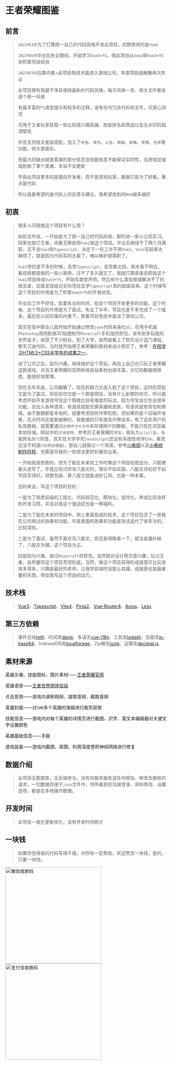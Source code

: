 # 王者荣耀图鉴

## 前言

> `2022年3月`为了打算统一自己的代码风格开发此项目，初期使用的是`Vue2`
>
> `2022年6月`毕业后失业期间，开始学习`Vue3+TS`，借此项目从`Vue2`转`Vue3+TS`来积累项目经验
>
> `2023年3月`后靠内推+此项目免技术面进入游戏公司，年底项目组解散再次失业
>
> 此项目拥有我最干净且保持最新的代码风格，每次风格一变，相关文件都会逐个统一风格
>
> 有最丰富的`TS`类型提示和较多的注释，没有任何冗余代码和文件，可放心浏览
>
> 可用于王者玩家获取一些比较感兴趣英雄、皮肤排名和筛选以及无水印的超清壁纸
>
> 并且支持铭文套装搭配，加入了`夺宝`、`背包`、`乂宝`、`商城`、`邮箱`、`竞猜`、`任务`等功能，供大家娱乐。
>
> 但最大的缺点就是英雄的部分信息及技能信息不能保证实时性，当游戏加强或削弱了某个英雄，本站不会更新
>
> 毕竟此项目更多的是面向开发者，而不是游戏玩家，数据只是为了好看，重点是代码
>
> 所以我更希望的是代码上的反馈与建议，我希望收到的`BUG`越多越好

## 初衷

> 很多人问我做这个项目有什么用？
>
> 如前言所说，一开始是为了统一自己的代码风格，那时进一家小公司实习，回家也是打王者，闲着无聊就用`Vue2`做这个项目。毕业后继续干了两个月离职，还不会`Vue3`和`Typescript`，决定下一份工作不用`Vue2`，`Vue2`写起来太麻烦了，就是因为代码写的太屎了，难以维护就离职了。
>
>
>
> `Vue3`学的差不多的时候，去学`Typescript`，发现看文档，根本看不明白，看视频都是做的一些小案例，过不了多久就忘了，我就打算直接去把我这个`Vue2`项目转成`Vue3+TS`，开始写类型声明，然后有什么类型报错解决不了的就去查，后面发现结合实际项目去学`Typescript`真的超级容易。这个时候写这个项目的作用是为了积累`Vue3+TS`的开发经验。
>
>
>
> 毕业后工作不好找，趁着失业的时间，给这个项目开发更多的功能，这个时候，这个项目的作用是为了面试。失业了半年，项目也差不多完成了一个版本，最后在以前同事的内推下，靠着项目免技术面进了游戏公司。
>
>
>
> 其实在高中那会儿就开始开始通过修改`json`代码来美化`UI`，在用手机版`Photoshop`用阴影搞3D贴图制作`Minecraft`手机版材质包，发布到多玩我的世界盒子，收获了不少粉丝，到了大学，自然就看上了网页设计这门课程，整天沉迷代码，当时就开始用王者荣耀的素材来设计网页了，参考：[在校学习HTML5+CSS半学年的成果之一](https://www.bilibili.com/video/BV1rT4y1G7uY)。
>
>
>
> 进了公司之后，因为兴趣，继续维护这个项目，再加上自己也只玩王者荣耀这款游戏，并且王者荣耀的官网和体验站素材也很丰富，对它的数据很熟悉，能很好地管理。
>
>
>
> 但在去年年底，公司解散了，现在的精力又投入到了这个项目，这时的项目又是为了面试。但目前仅仅是一个图鉴网站，没有什么新颖的地方，所以就考虑开始开发游戏夺宝这个稍微比较有难度的玩法。因为夺宝会衍生出很多功能，会加入各种道具，有道具就能兑换英雄和皮肤，有道具就有背包和商城。由于数据都是本地的，就要考虑到防作弊机制，但如果你是个前端开发者，花点时间还是能破解的，我能做的只有提高作弊成本。有了这些用户的私有数据，就需要通过`召唤师卡片文件`来存储用户的数据，不能只存在浏览器本地存储。网站中的`方块宠物`，参考的王者荣耀的`灵宝`，取名为`乂(yì)宝`，与我网名的`弋`同音。其实在大学学完`JavaScript`(还没有系统性地学`ES6`，甚至还没不知道`CSS预处理器`)，那会儿就做过一个简易，参考[小电视](https://lengyibai.gitee.io/tv)以及[小电视制作历程](https://www.bilibili.com/video/BV1bt4y167cE?p=2)，也算是将我的一些想法更好的展现出来。
>
>
>
> 一开始我是拒绝的，但为了能在未来找工作时靠这个项目给我加分，只能硬着头皮写了。毕竟比较讨厌背八股文的，理论不如实践，八股文背的好不如项目写得好。但靠包装、靠八股文就能进好公司，也是一种本事。
>
>
>
> 总的来说，写这个项目的目的：
>
> 一是为了熟悉前端的工程化、代码规范化、模块化、组件化，养成比较良好的开发习惯，并且对我这个强迫症也是一种福利。
>
> 二是为了能在未来的项目中，用上里面现成的技术，这个项目包含了一些我在公司用过的效果和功能，毕竟里面的效果和功能是测试迭代了很多次的，比较深刻。
>
> 三是为了面试，虽然不喜欢背八股文，但还是得略看一下，就当查漏补缺了，八股文为辅，这个项目为主。
>
> 四是因为兴趣，做过`Minecraft`材质包，自然就对设计网页感兴趣，玩过王者，自然要将这个项目贯彻到底。当然，做这个项目获得的成就感可比玩游戏多得多，兴趣是最好的老师，让我学前端时没那么枯燥，成就感也是最重要的东西，带给我写这个项目的动力。
>
>
>

## 技术栈

> [Vue3](https://cn.vuejs.org)、[Typescript](https://www.tslang.cn/index.html)、[Vite4](https://vitejs.cn)、[Pinia2](https://pinia.vuejs.org)、[Vue-Router4](https://router.vuejs.org/zh)、[Axios](https://www.axios-http.cn)、[Less](https://less.bootcss.com)

## 第三方依赖

> 事件总线[mitt](https://github.com/developit/mitt)、时间库[dayjs](https://github.com/iamkun/dayjs)、多语言[vue-i18n](https://github.com/intlify/vue-i18n-next)、工具库[lodash](https://github.com/lodash/lodash)、加密库[js-base64](https://github.com/dankogai/js-base64)、IndexedDB库[localforage](https://github.com/localForage/localForage)、Zip解压[jszip](https://github.com/Stuk/jszip)、运算库[decimal.js](https://github.com/MikeMcl/decimal.js)

## 素材来源

英雄头像、技能图标、图片素材——[王者荣耀官网](https://pvp.qq.com)

英雄语音——[王者世界观体验站](https://pvp.qq.com/ip)

点击音效——游戏内录制视频、提取音频、截取音频

英雄封面——对`100`多个英雄的海报进行裁剪获取

技能信息——游戏内对每个英雄的详情页进行截图、识字、富文本编辑器对关键文字设置颜色

英雄基础信息——手敲

游戏装备——游戏内截图、抠图、利用深度卷积神经网络进行修复

## 数据介绍

> 此项目无数据库，无后端参与，没有向服务器发送任何增加、修改及删除的请求，一切数据存储于`json`文件中，你所看到的注册登录、资料修改、设置选项，都是在本地操作数据。
>

## 开发时间

> 此项目一直在更新优化，没有开发时间统计

## 一块钱

> 如果你觉得我的代码写得不错，对你有一定帮助，欢迎赞赏一块钱，是的，只要一块钱。

<img src="https://lengyibai.github.io/wzry-material/image/wx.png" style="width:300px" alt="微信收款码" />
<img src="https://lengyibai.github.io/wzry-material/image/zfb.png" style="width:300px" alt="支付宝收款码" />